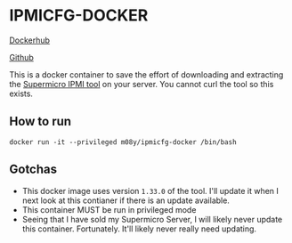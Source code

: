 # IPMICFG-DOCKER

[Dockerhub](https://hub.docker.com/r/m08y/ipmicfg-docker)

[Github](https://github.com/aneurinprice/ipmicfg-docker)

This is a docker container to save the effort of downloading and extracting the [Supermicro IPMI tool](https://www.supermicro.com/SwDownload/SwSelect_Free.aspx?cat=IPMI) on your server. You cannot curl the tool so this exists.

## How to run

```
docker run -it --privileged m08y/ipmicfg-docker /bin/bash
```

## Gotchas

- This docker image uses version `1.33.0` of the tool. I'll update it when I next look at this contianer if there is an update available.
- This container MUST be run in privileged mode
- Seeing that I have sold my Supermicro Server, I will likely never update this container. Fortunately. It'll likely never really need updating.
